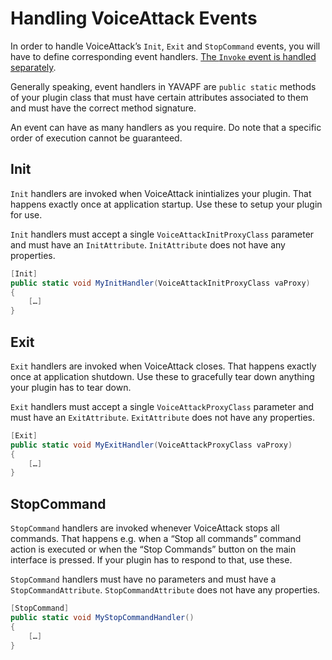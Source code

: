 ﻿# Handling VoiceAttack Events

In order to handle VoiceAttack’s `Init`, `Exit` and `StopCommand` events, you
will have to define corresponding event handlers. [The `Invoke` event is handled
separately](contexts.md).

Generally speaking, event handlers in YAVAPF are `public static` methods of your
plugin class that must have certain attributes associated to them and must have
the correct method signature.

An event can have as many handlers as you require. Do note that a specific order
of execution cannot be guaranteed.

## Init

`Init` handlers are invoked when VoiceAttack inintializes your plugin. That
happens exactly once at application startup. Use these to setup your plugin for
use.

`Init` handlers must accept a single `VoiceAttackInitProxyClass` parameter and
must have an `InitAttribute`. `InitAttribute` does not have any properties.

```csharp
[Init]
public static void MyInitHandler(VoiceAttackInitProxyClass vaProxy)
{
	[…]
}
```

## Exit

`Exit` handlers are invoked when VoiceAttack closes. That happens exactly once
at application shutdown. Use these to gracefully tear down anything your plugin
has to tear down.

`Exit` handlers must accept a single `VoiceAttackProxyClass` parameter and must
have an `ExitAttribute`. `ExitAttribute` does not have any properties.

```csharp
[Exit]
public static void MyExitHandler(VoiceAttackProxyClass vaProxy)
{
	[…]
}
```

## StopCommand

`StopCommand` handlers are invoked whenever VoiceAttack stops all commands. That
happens e.g. when a “Stop all commands” command action is executed or when the
“Stop Commands” button on the main interface is pressed. If your plugin has to
respond to that, use these.

`StopCommand` handlers must have no parameters and must have a
`StopCommandAttribute`. `StopCommandAttribute` does not have any properties.

```csharp
[StopCommand]
public static void MyStopCommandHandler()
{
	[…]
}
```
